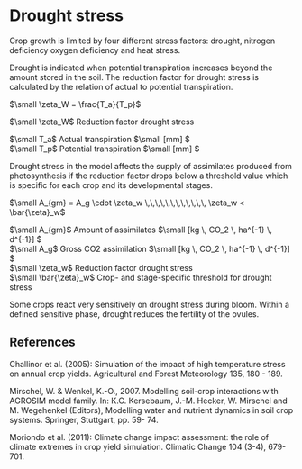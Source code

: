 # Drought stress
Crop growth is limited by four different stress factors: drought, nitrogen deficiency oxygen deficiency and heat stress.

Drought is indicated when potential transpiration increases beyond the amount stored in the soil. The reduction factor for drought stress is calculated by the relation of actual to potential transpiration.

$`\small \zeta_W = \frac{T_a}{T_p}`$

$`\small \zeta_W`$	Reduction factor drought stress	

$`\small T_a`$	Actual transpiration	$`\small [mm] `$<br>
$`\small T_p`$	Potential transpiration	$`\small [mm] `$<br>

Drought stress in the model affects the supply of assimilates produced from photosynthesis if the reduction factor drops below a threshold value which is specific for each crop and its developmental stages.

$`\small A_{gm} = A_g \cdot \zeta_w \,\,\,\,\,\,\,\,\,\,\,\,  \zeta_w < \bar{\zeta}_w`$

$`\small A_{gm}`$	Amount of assimilates	$`\small [kg \, CO_2 \, ha^{-1} \, d^{-1}] `$<br>
$`\small A_g`$	Gross CO2 assimilation	$`\small [kg \, CO_2 \, ha^{-1} \, d^{-1}] `$<br>
$`\small \zeta_w`$	Reduction factor drought stress	 <br>
$`\small \bar{\zeta}_w`$	Crop- and stage-specific threshold for drought stress	 <br>

Some crops react very sensitively on drought stress during bloom. Within a defined sensitive phase, drought reduces the fertility of the ovules.

## References
Challinor et al. (2005): Simulation of the impact of high temperature stress on annual crop yields. Agricultural and Forest Meteorology 135, 180 - 189.

Mirschel, W. & Wenkel, K.-O., 2007. Modelling soil-crop interactions with AGROSIM model family. In: K.C. Kersebaum, J.-M. Hecker, W. Mirschel and M. Wegehenkel (Editors), Modelling water and nutrient dynamics in soil crop systems. Springer, Stuttgart, pp. 59- 74.

Moriondo et al. (2011): Climate change impact assessment: the role of climate extremes in crop yield simulation. Climatic Change 104 (3-4), 679-701.